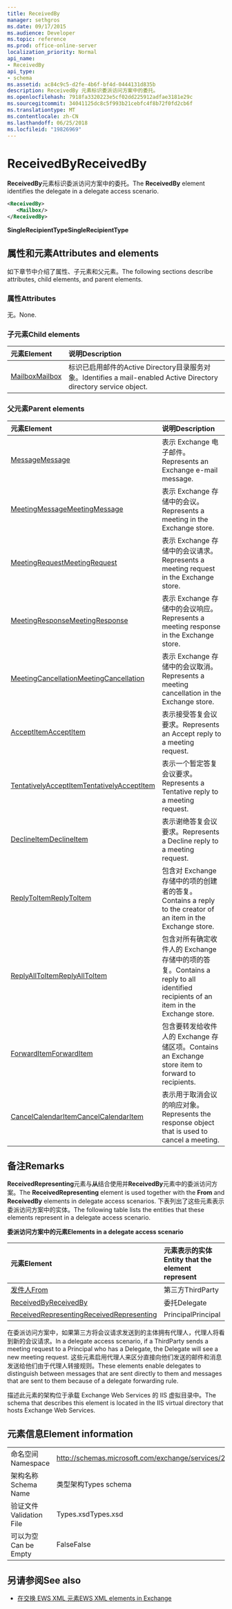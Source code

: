 ```yaml
---
title: ReceivedBy
manager: sethgros
ms.date: 09/17/2015
ms.audience: Developer
ms.topic: reference
ms.prod: office-online-server
localization_priority: Normal
api_name:
- ReceivedBy
api_type:
- schema
ms.assetid: ac84c9c5-d2fe-4b6f-bf4d-0444131d835b
description: ReceivedBy 元素标识委派访问方案中的委托。
ms.openlocfilehash: 7918fa3320223e5cf02dd225912adfae3181e29c
ms.sourcegitcommit: 34041125dc8c5f993b21cebfc4f8b72f0fd2cb6f
ms.translationtype: MT
ms.contentlocale: zh-CN
ms.lasthandoff: 06/25/2018
ms.locfileid: "19826969"
---
```

# <a name="receivedby"></a><span data-ttu-id="7b14e-103">ReceivedBy</span><span class="sxs-lookup"><span data-stu-id="7b14e-103">ReceivedBy</span></span>

<span data-ttu-id="7b14e-104">**ReceivedBy**元素标识委派访问方案中的委托。</span><span class="sxs-lookup"><span data-stu-id="7b14e-104">The **ReceivedBy** element identifies the delegate in a delegate access scenario.</span></span> 
  
```xml
<ReceivedBy>
   <Mailbox/>
</ReceivedBy>
```

 <span data-ttu-id="7b14e-105">**SingleRecipientType**</span><span class="sxs-lookup"><span data-stu-id="7b14e-105">**SingleRecipientType**</span></span>
## <a name="attributes-and-elements"></a><span data-ttu-id="7b14e-106">属性和元素</span><span class="sxs-lookup"><span data-stu-id="7b14e-106">Attributes and elements</span></span>

<span data-ttu-id="7b14e-107">如下章节中介绍了属性、子元素和父元素。</span><span class="sxs-lookup"><span data-stu-id="7b14e-107">The following sections describe attributes, child elements, and parent elements.</span></span>
  
### <a name="attributes"></a><span data-ttu-id="7b14e-108">属性</span><span class="sxs-lookup"><span data-stu-id="7b14e-108">Attributes</span></span>

<span data-ttu-id="7b14e-109">无。</span><span class="sxs-lookup"><span data-stu-id="7b14e-109">None.</span></span>
  
### <a name="child-elements"></a><span data-ttu-id="7b14e-110">子元素</span><span class="sxs-lookup"><span data-stu-id="7b14e-110">Child elements</span></span>

|<span data-ttu-id="7b14e-111">**元素**</span><span class="sxs-lookup"><span data-stu-id="7b14e-111">**Element**</span></span>|<span data-ttu-id="7b14e-112">**说明**</span><span class="sxs-lookup"><span data-stu-id="7b14e-112">**Description**</span></span>|
|:-----|:-----|
|[<span data-ttu-id="7b14e-113">Mailbox</span><span class="sxs-lookup"><span data-stu-id="7b14e-113">Mailbox</span></span>](mailbox.md) <br/> |<span data-ttu-id="7b14e-114">标识已启用邮件的Active Directory目录服务对象。</span><span class="sxs-lookup"><span data-stu-id="7b14e-114">Identifies a mail-enabled Active Directory directory service object.</span></span>  <br/> |
   
### <a name="parent-elements"></a><span data-ttu-id="7b14e-115">父元素</span><span class="sxs-lookup"><span data-stu-id="7b14e-115">Parent elements</span></span>

|<span data-ttu-id="7b14e-116">**元素**</span><span class="sxs-lookup"><span data-stu-id="7b14e-116">**Element**</span></span>|<span data-ttu-id="7b14e-117">**说明**</span><span class="sxs-lookup"><span data-stu-id="7b14e-117">**Description**</span></span>|
|:-----|:-----|
|[<span data-ttu-id="7b14e-118">Message</span><span class="sxs-lookup"><span data-stu-id="7b14e-118">Message</span></span>](message-ex15websvcsotherref.md) <br/> |<span data-ttu-id="7b14e-119">表示 Exchange 电子邮件。</span><span class="sxs-lookup"><span data-stu-id="7b14e-119">Represents an Exchange e-mail message.</span></span>  <br/> |
|[<span data-ttu-id="7b14e-120">MeetingMessage</span><span class="sxs-lookup"><span data-stu-id="7b14e-120">MeetingMessage</span></span>](meetingmessage.md) <br/> |<span data-ttu-id="7b14e-121">表示 Exchange 存储中的会议。</span><span class="sxs-lookup"><span data-stu-id="7b14e-121">Represents a meeting in the Exchange store.</span></span>  <br/> |
|[<span data-ttu-id="7b14e-122">MeetingRequest</span><span class="sxs-lookup"><span data-stu-id="7b14e-122">MeetingRequest</span></span>](meetingrequest.md) <br/> |<span data-ttu-id="7b14e-123">表示 Exchange 存储中的会议请求。</span><span class="sxs-lookup"><span data-stu-id="7b14e-123">Represents a meeting request in the Exchange store.</span></span>  <br/> |
|[<span data-ttu-id="7b14e-124">MeetingResponse</span><span class="sxs-lookup"><span data-stu-id="7b14e-124">MeetingResponse</span></span>](meetingresponse.md) <br/> |<span data-ttu-id="7b14e-125">表示 Exchange 存储中的会议响应。</span><span class="sxs-lookup"><span data-stu-id="7b14e-125">Represents a meeting response in the Exchange store.</span></span>  <br/> |
|[<span data-ttu-id="7b14e-126">MeetingCancellation</span><span class="sxs-lookup"><span data-stu-id="7b14e-126">MeetingCancellation</span></span>](meetingcancellation.md) <br/> |<span data-ttu-id="7b14e-127">表示 Exchange 存储中的会议取消。</span><span class="sxs-lookup"><span data-stu-id="7b14e-127">Represents a meeting cancellation in the Exchange store.</span></span>  <br/> |
|[<span data-ttu-id="7b14e-128">AcceptItem</span><span class="sxs-lookup"><span data-stu-id="7b14e-128">AcceptItem</span></span>](acceptitem.md) <br/> |<span data-ttu-id="7b14e-129">表示接受答复会议要求。</span><span class="sxs-lookup"><span data-stu-id="7b14e-129">Represents an Accept reply to a meeting request.</span></span>  <br/> |
|[<span data-ttu-id="7b14e-130">TentativelyAcceptItem</span><span class="sxs-lookup"><span data-stu-id="7b14e-130">TentativelyAcceptItem</span></span>](tentativelyacceptitem.md) <br/> |<span data-ttu-id="7b14e-131">表示一个暂定答复会议要求。</span><span class="sxs-lookup"><span data-stu-id="7b14e-131">Represents a Tentative reply to a meeting request.</span></span>  <br/> |
|[<span data-ttu-id="7b14e-132">DeclineItem</span><span class="sxs-lookup"><span data-stu-id="7b14e-132">DeclineItem</span></span>](declineitem.md) <br/> |<span data-ttu-id="7b14e-133">表示谢绝答复会议要求。</span><span class="sxs-lookup"><span data-stu-id="7b14e-133">Represents a Decline reply to a meeting request.</span></span>  <br/> |
|[<span data-ttu-id="7b14e-134">ReplyToItem</span><span class="sxs-lookup"><span data-stu-id="7b14e-134">ReplyToItem</span></span>](replytoitem.md) <br/> |<span data-ttu-id="7b14e-135">包含对 Exchange 存储中的项的创建者的答复。</span><span class="sxs-lookup"><span data-stu-id="7b14e-135">Contains a reply to the creator of an item in the Exchange store.</span></span>  <br/> |
|[<span data-ttu-id="7b14e-136">ReplyAllToItem</span><span class="sxs-lookup"><span data-stu-id="7b14e-136">ReplyAllToItem</span></span>](replyalltoitem.md) <br/> |<span data-ttu-id="7b14e-137">包含对所有确定收件人的 Exchange 存储中的项的答复。</span><span class="sxs-lookup"><span data-stu-id="7b14e-137">Contains a reply to all identified recipients of an item in the Exchange store.</span></span>  <br/> |
|[<span data-ttu-id="7b14e-138">ForwardItem</span><span class="sxs-lookup"><span data-stu-id="7b14e-138">ForwardItem</span></span>](forwarditem.md) <br/> |<span data-ttu-id="7b14e-139">包含要转发给收件人的 Exchange 存储区项。</span><span class="sxs-lookup"><span data-stu-id="7b14e-139">Contains an Exchange store item to forward to recipients.</span></span>  <br/> |
|[<span data-ttu-id="7b14e-140">CancelCalendarItem</span><span class="sxs-lookup"><span data-stu-id="7b14e-140">CancelCalendarItem</span></span>](cancelcalendaritem.md) <br/> |<span data-ttu-id="7b14e-141">表示用于取消会议的响应对象。</span><span class="sxs-lookup"><span data-stu-id="7b14e-141">Represents the response object that is used to cancel a meeting.</span></span>  <br/> |
   
## <a name="remarks"></a><span data-ttu-id="7b14e-142">备注</span><span class="sxs-lookup"><span data-stu-id="7b14e-142">Remarks</span></span>

<span data-ttu-id="7b14e-143">**ReceivedRepresenting**元素与**从**结合使用并**ReceivedBy**元素中的委派访问方案。</span><span class="sxs-lookup"><span data-stu-id="7b14e-143">The **ReceivedRepresenting** element is used together with the **From** and **ReceivedBy** elements in delegate access scenarios.</span></span> <span data-ttu-id="7b14e-144">下表列出了这些元素表示委派访问方案中的实体。</span><span class="sxs-lookup"><span data-stu-id="7b14e-144">The following table lists the entities that these elements represent in a delegate access scenario.</span></span> 
  
<span data-ttu-id="7b14e-145">**委派访问方案中的元素**</span><span class="sxs-lookup"><span data-stu-id="7b14e-145">**Elements in a delegate access scenario**</span></span>

|<span data-ttu-id="7b14e-146">**元素**</span><span class="sxs-lookup"><span data-stu-id="7b14e-146">**Element**</span></span>|<span data-ttu-id="7b14e-147">**元素表示的实体**</span><span class="sxs-lookup"><span data-stu-id="7b14e-147">**Entity that the element represent**</span></span>|
|:-----|:-----|
|[<span data-ttu-id="7b14e-148">发件人</span><span class="sxs-lookup"><span data-stu-id="7b14e-148">From</span></span>](from.md) <br/> |<span data-ttu-id="7b14e-149">第三方</span><span class="sxs-lookup"><span data-stu-id="7b14e-149">ThirdParty</span></span>  <br/> |
|[<span data-ttu-id="7b14e-150">ReceivedBy</span><span class="sxs-lookup"><span data-stu-id="7b14e-150">ReceivedBy</span></span>](receivedby.md) <br/> |<span data-ttu-id="7b14e-151">委托</span><span class="sxs-lookup"><span data-stu-id="7b14e-151">Delegate</span></span>  <br/> |
|[<span data-ttu-id="7b14e-152">ReceivedRepresenting</span><span class="sxs-lookup"><span data-stu-id="7b14e-152">ReceivedRepresenting</span></span>](receivedrepresenting.md) <br/> |<span data-ttu-id="7b14e-153">Principal</span><span class="sxs-lookup"><span data-stu-id="7b14e-153">Principal</span></span>  <br/> |
   
<span data-ttu-id="7b14e-154">在委派访问方案中，如果第三方将会议请求发送到的主体拥有代理人，代理人将看到新的会议请求。</span><span class="sxs-lookup"><span data-stu-id="7b14e-154">In a delegate access scenario, if a ThirdParty sends a meeting request to a Principal who has a Delegate, the Delegate will see a new meeting request.</span></span> <span data-ttu-id="7b14e-155">这些元素启用代理人来区分直接向他们发送的邮件和消息发送给他们由于代理人转接规则。</span><span class="sxs-lookup"><span data-stu-id="7b14e-155">These elements enable delegates to distinguish between messages that are sent directly to them and messages that are sent to them because of a delegate forwarding rule.</span></span>
  
<span data-ttu-id="7b14e-156">描述此元素的架构位于承载 Exchange Web Services 的 IIS 虚拟目录中。</span><span class="sxs-lookup"><span data-stu-id="7b14e-156">The schema that describes this element is located in the IIS virtual directory that hosts Exchange Web Services.</span></span>
  
## <a name="element-information"></a><span data-ttu-id="7b14e-157">元素信息</span><span class="sxs-lookup"><span data-stu-id="7b14e-157">Element information</span></span>

|||
|:-----|:-----|
|<span data-ttu-id="7b14e-158">命名空间</span><span class="sxs-lookup"><span data-stu-id="7b14e-158">Namespace</span></span>  <br/> |http://schemas.microsoft.com/exchange/services/2006/types  <br/> |
|<span data-ttu-id="7b14e-159">架构名称</span><span class="sxs-lookup"><span data-stu-id="7b14e-159">Schema Name</span></span>  <br/> |<span data-ttu-id="7b14e-160">类型架构</span><span class="sxs-lookup"><span data-stu-id="7b14e-160">Types schema</span></span>  <br/> |
|<span data-ttu-id="7b14e-161">验证文件</span><span class="sxs-lookup"><span data-stu-id="7b14e-161">Validation File</span></span>  <br/> |<span data-ttu-id="7b14e-162">Types.xsd</span><span class="sxs-lookup"><span data-stu-id="7b14e-162">Types.xsd</span></span>  <br/> |
|<span data-ttu-id="7b14e-163">可以为空</span><span class="sxs-lookup"><span data-stu-id="7b14e-163">Can be Empty</span></span>  <br/> |<span data-ttu-id="7b14e-164">False</span><span class="sxs-lookup"><span data-stu-id="7b14e-164">False</span></span>  <br/> |
   
## <a name="see-also"></a><span data-ttu-id="7b14e-165">另请参阅</span><span class="sxs-lookup"><span data-stu-id="7b14e-165">See also</span></span>



- [<span data-ttu-id="7b14e-166">在交换 EWS XML 元素</span><span class="sxs-lookup"><span data-stu-id="7b14e-166">EWS XML elements in Exchange</span></span>](ews-xml-elements-in-exchange.md)

